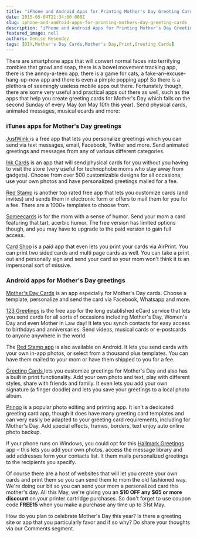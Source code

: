 ```yaml
---
title: "iPhone and Android Apps for Printing Mother's Day Greeting Cards"
date: 2015-05-04T21:34:00.000Z
slug: iphone-and-android-apps-for-printing-mothers-day-greeting-cards
description: "iPhone and Android Apps for Printing Mother's Day Greeting Cards"
featured_image: null
authors: Denise Resendez
tags: [DIY,Mother's Day Cards,Mother's Day,Print,Greeting Cards]
---
```


There are smartphone apps that will convert normal faces into terrifying zombies that growl and snap, there is a bowel movement tracking app, there is the annoy-a-teen app, there is a game for cats, a fake-an-excuse-hang-up-now app and there is even a pimple popping app! So there is a plethora of seemingly useless mobile apps out there. Fortunately though, there are some very useful and practical apps out there as well, such as the apps that help you create greeting cards for Mother's Day which falls on the second Sunday of every May (on May 10th this year). Send physical cards, animated messages, musical ecards and more:

### iTunes apps for Mother's Day greetings

[JustWink ](https://itunes.apple.com/en/app/justwink-greeting-cards/id439880532?mt=8)is a free app that lets you personalize greetings which you can send via text messages, email, Facebook, Twitter and more. Send animated greetings and messages from any of various different categories. 

[Ink Cards](https://itunes.apple.com/us/app/ink-cards-photo-greeting-cards/id477296657?mt=8) is an app that will send physical cards for you without you having to visit the store (very useful for technophobe moms who stay away from gadgets). Choose from over 500 customizable designs for all occasions, use your own photos and have personalized greetings mailed for a fee.

[Red Stamp](https://itunes.apple.com/us/app/red-stamp-cards/id414561551?mt=8) is another top rated free app that lets you customize cards (and invites) and sends them in electronic form or offers to mail them for you for a fee. There are a 1000+ templates to choose from. 

[Someecards](https://itunes.apple.com/IN/app/id386309196?mt=8) is for the mom with a sense of humor. Send your mom a card featuring that tart, acerbic humor. The free version has limited options though, and you may have to upgrade to the paid version to gain full access.

[Card Shop](https://itunes.apple.com/en/app/card-shop/id362961868?mt=8) is a paid app that even lets you print your cards via AirPrint. You can print two sided cards and multi page cards as well. You can take a print out and personally sign and send your card so your mom won't think it is an impersonal sort of missive. 

### Android apps for Mother's Day greetings

[Mother's Day Cards](https://play.google.com/store/apps/details?id=mother.day.reh) is an app especially for Mother's Day cards. Choose a template, personalize and send the card via Facebook, Whatsapp and more. 

[123 Greetings](https://play.google.com/store/apps/details?id=com.g123) is the free app for the long established eCard service that lets you send cards for all sorts of occasions including Mother's Day, Women's Day and even Mother in Law day! It lets you synch contacts for easy access to birthdays and anniversaries. Send videos, musical cards or e-postcards to anyone anywhere in the world. 

The [Red Stamp app](https://play.google.com/store/apps/details?id=com.redstamp.android) is also available on Android. It lets you send cards with your own in-app photos, or select from a thousand plus templates. You can have them mailed to your mom or have them shipped to you for a fee. 

[Greeting Cards ](https://play.google.com/store/apps/details?id=greetingcards.mobilechamps)lets you customize greetings for Mother's Day and also has a built in print functionality. Add your own photo and text, play with different styles, share with friends and family. It even lets you add your own signature (a finger doodle) and lets you save your greetings to a local photo album. 

[Pringo](http://play.google.com/store/apps/details?id=com.hiti.pringo) is a popular photo editing and printing app. It isn't a dedicated greeting card app, though it does have many greeting card templates and can very easily be adapted to your greeting card requirements, including for Mother's Day. Add special effects, frames, borders, text enjoy auto online photo backup. 

If your phone runs on Windows, you could opt for this [Hallmark Greetings ](https://play.google.com/store/apps/details?id=greetingcards.mobilechamps)app – this lets you add your own photos, access the message library and add addresses form your contacts list. It them mails personalized greetings to the recipients you specify. 

Of course there are a host of websites that will let you create your own cards and print them so you can send them to mom the old fashioned way. We're doing our bit so you can send your mom a personalized card this mother's day. All this May, we're giving you an **$10 OFF any $65 or more discount** on your printer cartridge purchases. So don't forget to use coupon code **FREE15** when you make a purchase any time up to 31st May. 

How do you plan to celebrate Mother's Day this year? Is there a greeting site or app that you particularly favor and if so why? Do share your thoughts via our Comments segment.